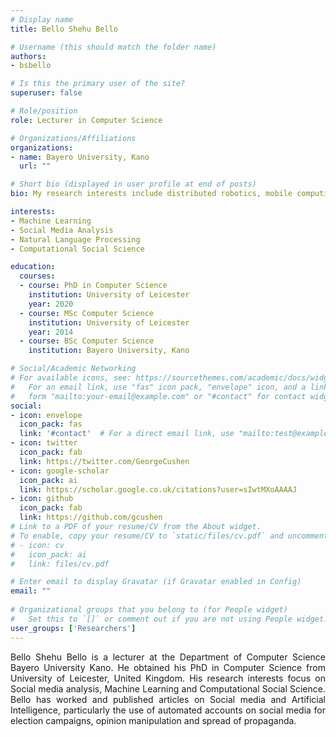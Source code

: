 ```yaml
---
# Display name
title: Bello Shehu Bello

# Username (this should match the folder name)
authors:
- bsbello

# Is this the primary user of the site?
superuser: false

# Role/position
role: Lecturer in Computer Science

# Organizations/Affiliations
organizations:
- name: Bayero University, Kano
  url: ""

# Short bio (displayed in user profile at end of posts)
bio: My research interests include distributed robotics, mobile computing and programmable matter.

interests:
- Machine Learning
- Social Media Analysis
- Natural Language Processing
- Computational Social Science

education:
  courses:
  - course: PhD in Computer Science 
    institution: University of Leicester
    year: 2020
  - course: MSc Computer Science
    institution: University of Leicester
    year: 2014
  - course: BSc Computer Science
    institution: Bayero University, Kano

# Social/Academic Networking
# For available icons, see: https://sourcethemes.com/academic/docs/widgets/#icons
#   For an email link, use "fas" icon pack, "envelope" icon, and a link in the
#   form "mailto:your-email@example.com" or "#contact" for contact widget.
social:
- icon: envelope
  icon_pack: fas
  link: '#contact'  # For a direct email link, use "mailto:test@example.org".
- icon: twitter
  icon_pack: fab
  link: https://twitter.com/GeorgeCushen
- icon: google-scholar
  icon_pack: ai
  link: https://scholar.google.co.uk/citations?user=sIwtMXoAAAAJ
- icon: github
  icon_pack: fab
  link: https://github.com/gcushen
# Link to a PDF of your resume/CV from the About widget.
# To enable, copy your resume/CV to `static/files/cv.pdf` and uncomment the lines below.  
# - icon: cv
#   icon_pack: ai
#   link: files/cv.pdf

# Enter email to display Gravatar (if Gravatar enabled in Config)
email: ""
  
# Organizational groups that you belong to (for People widget)
#   Set this to `[]` or comment out if you are not using People widget.  
user_groups: ['Researchers']
---
```



Bello Shehu Bello is a lecturer at the Department of Computer Science Bayero University Kano. He obtained his PhD in Computer Science from University of Leicester, United Kingdom. His research interests focus on Social media analysis, Machine Learning and Computational Social Science. Bello has worked and published articles on Social media  and Artificial Intelligence, particularly the use of automated accounts on social media for election campaigns, opinion manipulation and spread of propaganda.

<style>
body {
text-align: justify}
</style>

